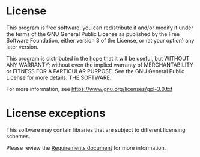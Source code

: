 
# License

This program is free software: you can redistribute it and/or modify
it under the terms of the GNU General Public License as published by
the Free Software Foundation, either version 3 of the License, or
(at your option) any later version.

This program is distributed in the hope that it will be useful,
but WITHOUT ANY WARRANTY; without even the implied warranty of
MERCHANTABILITY or FITNESS FOR A PARTICULAR PURPOSE.  See the
GNU General Public License for more details.
THE SOFTWARE.

For more information, see https://www.gnu.org/licenses/gpl-3.0.txt

# License exceptions

This software may contain libraries that are subject to different
licensing schemes.

Please review the [Requirements document](doc/requirements.md) for more information.
